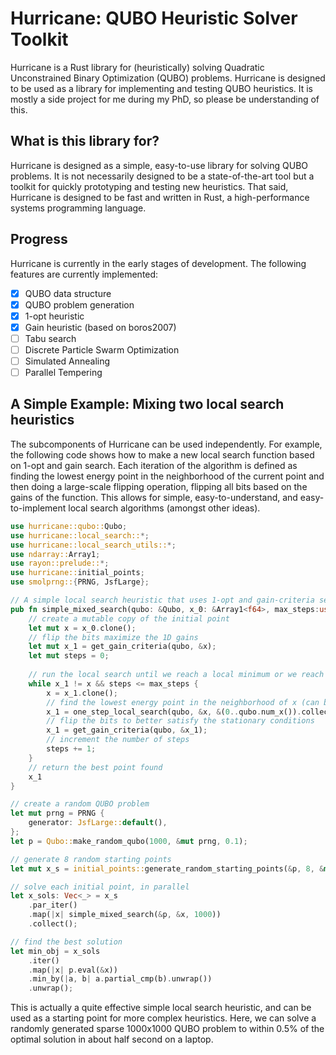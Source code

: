 # Hurricane: QUBO Heuristic Solver Toolkit

Hurricane is a Rust library for (heuristically) solving Quadratic Unconstrained Binary Optimization (QUBO) problems. Hurricane is designed to be used as a library for implementing and testing QUBO heuristics. It is mostly a side project for me during my PhD, so please be understanding of this.

## What is this library for?

Hurricane is designed as a simple, easy-to-use library for solving QUBO problems. It is not necessarily designed to be a state-of-the-art tool but a toolkit for quickly prototyping and testing new heuristics. That said, Hurricane is designed to be fast and written in Rust, a high-performance systems programming language.

## Progress

Hurricane is currently in the early stages of development. The following features are currently implemented:

- [x] QUBO data structure
- [x] QUBO problem generation
- [x] 1-opt heuristic
- [x] Gain heuristic (based on boros2007)
- [ ] Tabu search
- [ ] Discrete Particle Swarm Optimization
- [ ] Simulated Annealing
- [ ] Parallel Tempering

## A Simple Example: Mixing two local search heuristics

The subcomponents of Hurricane can be used independently. For example, the following code shows how to make a new local search function based on 1-opt and gain search. Each iteration of the algorithm is defined as finding the lowest energy point in the neighborhood of the current point and then doing a large-scale flipping operation, flipping all bits based on the gains of the function. This allows for simple, easy-to-understand, and easy-to-implement local search algorithms (amongst other ideas).
    
```rust no_run
use hurricane::qubo::Qubo;
use hurricane::local_search::*;
use hurricane::local_search_utils::*;
use ndarray::Array1;
use rayon::prelude::*;
use hurricane::initial_points;
use smolprng::{PRNG, JsfLarge};

// A simple local search heuristic that uses 1-opt and gain-criteria search
pub fn simple_mixed_search(qubo: &Qubo, x_0: &Array1<f64>, max_steps:usize) -> Array1<f64>{
    // create a mutable copy of the initial point
    let mut x = x_0.clone();
    // flip the bits maximize the 1D gains
    let mut x_1 = get_gain_criteria(qubo, &x);
    let mut steps = 0;
    
    // run the local search until we reach a local minimum or we reach the maximum number of steps
    while x_1 != x && steps <= max_steps {
        x = x_1.clone();
        // find the lowest energy point in the neighborhood of x (can be x itself)
        x_1 = one_step_local_search(qubo, &x, &(0..qubo.num_x()).collect());
        // flip the bits to better satisfy the stationary conditions
        x_1 = get_gain_criteria(qubo, &x_1);
        // increment the number of steps
        steps += 1;
    }
    // return the best point found
    x_1
}

// create a random QUBO problem
let mut prng = PRNG {
    generator: JsfLarge::default(),
};
let p = Qubo::make_random_qubo(1000, &mut prng, 0.1);

// generate 8 random starting points
let mut x_s = initial_points::generate_random_starting_points(&p, 8, &mut prng);

// solve each initial point, in parallel
let x_sols: Vec<_> = x_s
    .par_iter()
    .map(|x| simple_mixed_search(&p, &x, 1000))
    .collect();

// find the best solution
let min_obj = x_sols
    .iter()
    .map(|x| p.eval(&x))
    .min_by(|a, b| a.partial_cmp(b).unwrap())
    .unwrap();
```

This is actually a quite effective simple local search heuristic, and can be used as a starting point for more complex heuristics. Here, we can solve a randomly generated sparse 1000x1000 QUBO problem to within 0.5% of the optimal solution in about half second on a laptop. 
